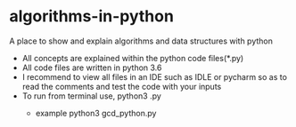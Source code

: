 # algorithms-in-python
A place to show and explain algorithms and data structures with python

- All concepts are explained within the python code files(*.py)
- All code files are written in python 3.6
- I recommend to view all files in an IDE such as IDLE or pycharm so as to read the comments and test the code with your inputs
- To run from terminal use, python3 <filename>.py
  - example python3 gcd_python.py
